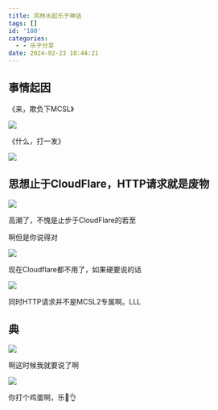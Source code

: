 ```yaml
---
title: 风林水起乐子神话
tags: []
id: '100'
categories:
  - - 乐子分享
date: 2024-02-23 18:44:21
---
```


## 事情起因

《来，欺负下MCSL》

![](https://img.fastmirror.net/s/2023/09/23/650ead1486051.png)

《什么，打一发》

![](https://img.fastmirror.net/s/2023/09/23/650eada338145.png)

## 思想止于CloudFlare，HTTP请求就是废物

![](https://img.fastmirror.net/s/2023/09/23/650ea861ad20d.jpg)

高潮了，不愧是止步于CloudFlare的若至

啊但是你说得对

![](https://api.ymbit.cn/images/myssl.png)

现在Cloudflare都不用了，如果硬要说的话

![](https://api.ymbit.cn/images/cloudflare-pro-plan.png)

同时HTTP请求并不是MCSL2专属啊。LLL

## 典

![](https://img.fastmirror.net/s/2023/11/04/65462106e1c04.png)

啊这时候我就要说了啊

![](https://blog.ymbit.cn/wp-content/uploads/2024/05/图片-1024x725.png)

你打个鸡蛋啊，乐🤣👌